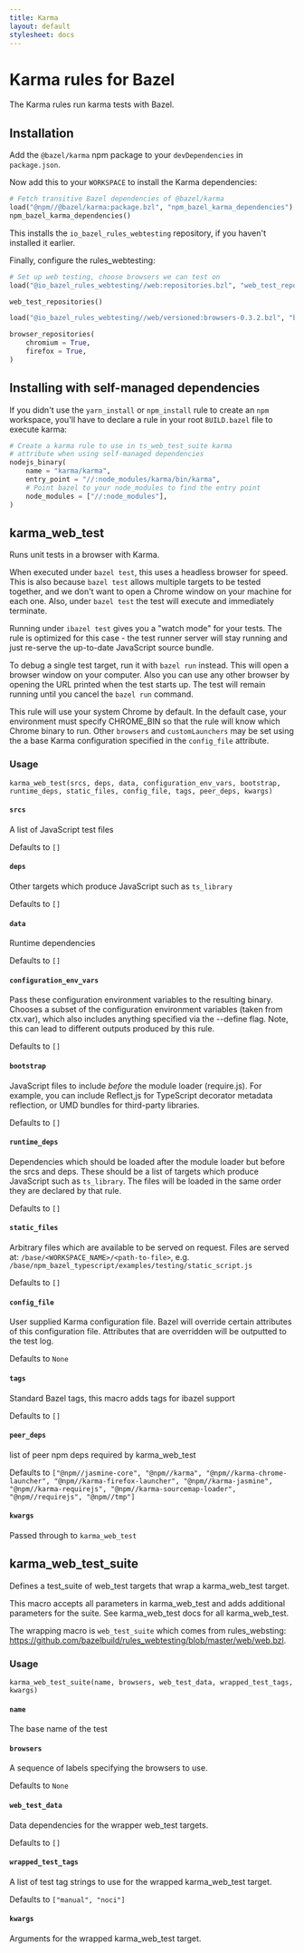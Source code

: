 ```yaml
---
title: Karma
layout: default
stylesheet: docs
---
```

<!-- *********************
 DO NOT EDIT THIS FILE
  It is a generated build output from Stardoc.
  Instead you must edit the .bzl file where the rules are declared,
  or possibly a markdown file next to the .bzl file
 ********************* -->
# Karma rules for Bazel

The Karma rules run karma tests with Bazel.


## Installation

Add the `@bazel/karma` npm package to your `devDependencies` in `package.json`.

Now add this to your `WORKSPACE` to install the Karma dependencies:

```python
# Fetch transitive Bazel dependencies of @bazel/karma
load("@npm//@bazel/karma:package.bzl", "npm_bazel_karma_dependencies")
npm_bazel_karma_dependencies()
```

This installs the `io_bazel_rules_webtesting` repository, if you haven't installed it earlier.

Finally, configure the rules_webtesting:

```python
# Set up web testing, choose browsers we can test on
load("@io_bazel_rules_webtesting//web:repositories.bzl", "web_test_repositories")

web_test_repositories()

load("@io_bazel_rules_webtesting//web/versioned:browsers-0.3.2.bzl", "browser_repositories")

browser_repositories(
    chromium = True,
    firefox = True,
)
```


## Installing with self-managed dependencies

If you didn't use the `yarn_install` or `npm_install` rule to create an `npm` workspace, you'll have to declare a rule in your root `BUILD.bazel` file to execute karma:

```python
# Create a karma rule to use in ts_web_test_suite karma
# attribute when using self-managed dependencies
nodejs_binary(
    name = "karma/karma",
    entry_point = "//:node_modules/karma/bin/karma",
    # Point bazel to your node_modules to find the entry point
    node_modules = ["//:node_modules"],
)
```

[name]: https://bazel.build/docs/build-ref.html#name
[label]: https://bazel.build/docs/build-ref.html#labels
[labels]: https://bazel.build/docs/build-ref.html#labels


## karma_web_test

Runs unit tests in a browser with Karma.

When executed under `bazel test`, this uses a headless browser for speed.
This is also because `bazel test` allows multiple targets to be tested together,
and we don't want to open a Chrome window on your machine for each one. Also,
under `bazel test` the test will execute and immediately terminate.

Running under `ibazel test` gives you a "watch mode" for your tests. The rule is
optimized for this case - the test runner server will stay running and just
re-serve the up-to-date JavaScript source bundle.

To debug a single test target, run it with `bazel run` instead. This will open a
browser window on your computer. Also you can use any other browser by opening
the URL printed when the test starts up. The test will remain running until you
cancel the `bazel run` command.

This rule will use your system Chrome by default. In the default case, your
environment must specify CHROME_BIN so that the rule will know which Chrome binary to run.
Other `browsers` and `customLaunchers` may be set using the a base Karma configuration
specified in the `config_file` attribute.



### Usage

```
karma_web_test(srcs, deps, data, configuration_env_vars, bootstrap, runtime_deps, static_files, config_file, tags, peer_deps, kwargs)
```



#### `srcs`
      
A list of JavaScript test files

Defaults to `[]`



#### `deps`
      
Other targets which produce JavaScript such as `ts_library`

Defaults to `[]`



#### `data`
      
Runtime dependencies

Defaults to `[]`



#### `configuration_env_vars`
      
Pass these configuration environment variables to the resulting binary.
    Chooses a subset of the configuration environment variables (taken from ctx.var), which also
    includes anything specified via the --define flag.
    Note, this can lead to different outputs produced by this rule.

Defaults to `[]`



#### `bootstrap`
      
JavaScript files to include *before* the module loader (require.js).
    For example, you can include Reflect,js for TypeScript decorator metadata reflection,
    or UMD bundles for third-party libraries.

Defaults to `[]`



#### `runtime_deps`
      
Dependencies which should be loaded after the module loader but before the srcs and deps.
    These should be a list of targets which produce JavaScript such as `ts_library`.
    The files will be loaded in the same order they are declared by that rule.

Defaults to `[]`



#### `static_files`
      
Arbitrary files which are available to be served on request.
    Files are served at:
    `/base/<WORKSPACE_NAME>/<path-to-file>`, e.g.
    `/base/npm_bazel_typescript/examples/testing/static_script.js`

Defaults to `[]`



#### `config_file`
      
User supplied Karma configuration file. Bazel will override
    certain attributes of this configuration file. Attributes that are
    overridden will be outputted to the test log.

Defaults to `None`



#### `tags`
      
Standard Bazel tags, this macro adds tags for ibazel support

Defaults to `[]`



#### `peer_deps`
      
list of peer npm deps required by karma_web_test

Defaults to `["@npm//jasmine-core", "@npm//karma", "@npm//karma-chrome-launcher", "@npm//karma-firefox-launcher", "@npm//karma-jasmine", "@npm//karma-requirejs", "@npm//karma-sourcemap-loader", "@npm//requirejs", "@npm//tmp"]`



#### `kwargs`
      
Passed through to `karma_web_test`






## karma_web_test_suite

Defines a test_suite of web_test targets that wrap a karma_web_test target.

This macro accepts all parameters in karma_web_test and adds additional parameters
for the suite. See karma_web_test docs for all karma_web_test.

The wrapping macro is `web_test_suite` which comes from rules_websting:
https://github.com/bazelbuild/rules_webtesting/blob/master/web/web.bzl.



### Usage

```
karma_web_test_suite(name, browsers, web_test_data, wrapped_test_tags, kwargs)
```



#### `name`
      
The base name of the test




#### `browsers`
      
A sequence of labels specifying the browsers to use.

Defaults to `None`



#### `web_test_data`
      
Data dependencies for the wrapper web_test targets.

Defaults to `[]`



#### `wrapped_test_tags`
      
A list of test tag strings to use for the wrapped
  karma_web_test target.

Defaults to `["manual", "noci"]`



#### `kwargs`
      
Arguments for the wrapped karma_web_test target.





